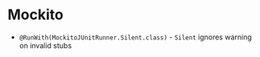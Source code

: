 # Mockito

* `@RunWith(MockitoJUnitRunner.Silent.class)` - `Silent` ignores warning on invalid stubs
